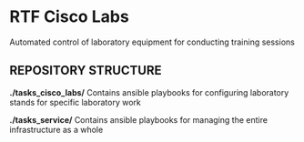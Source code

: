 # RTF Cisco Labs
Automated control of laboratory equipment for conducting training sessions

## REPOSITORY STRUCTURE
**./tasks_cisco_labs/**
Contains ansible playbooks for configuring laboratory stands for specific laboratory work

**./tasks_service/**
Contains ansible playbooks for managing the entire infrastructure as a whole

